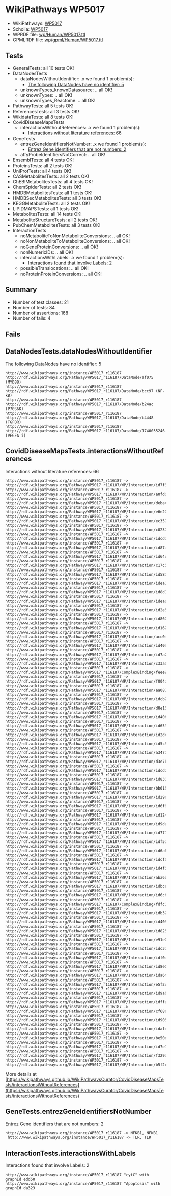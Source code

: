 # WikiPathways WP5017

* WikiPathways: [WP5017](https://identifiers.org/wikipathways:WP5017)
* Scholia: [WP5017](https://scholia.toolforge.org/wikipathways/WP5017)
* WPRDF file: [wp/Human/WP5017.ttl](../wp/Human/WP5017.ttl)
* GPMLRDF file: [wp/gpml/Human/WP5017.ttl](../wp/gpml/Human/WP5017.ttl)

## Tests
* GeneralTests: all 10 tests OK!
* DataNodesTests
    * dataNodesWithoutIdentifier: .x we found 1 problem(s):
        * [The following DataNodes have no identifier: 5](#d2d32fa4)
    * unknownTypes_knownDatasource: .. all OK!
    * unknownTypes: .. all OK!
    * unknownTypes_Reactome: .. all OK!
* PathwayTests: all 5 tests OK!
* ReferencesTests: all 3 tests OK!
* WikidataTests: all 8 tests OK!
* CovidDiseaseMapsTests
    * interactionsWithoutReferences: .x we found 1 problem(s):
        * [Interactions without literature references: 66](#9701cd82)
* GeneTests
    * entrezGeneIdentifiersNotNumber: .x we found 1 problem(s):
        * [Entrez Gene identifiers that are not numbers: 2](#39c5c868)
    * affyProbeIdentifiersNotCorrect: .. all OK!
* EnsemblTests: all 4 tests OK!
* ProteinsTests: all 2 tests OK!
* UniProtTests: all 4 tests OK!
* CASMetabolitesTests: all 2 tests OK!
* ChEBIMetabolitesTests: all 4 tests OK!
* ChemSpiderTests: all 2 tests OK!
* HMDBMetabolitesTests: all 1 tests OK!
* HMDBSecMetabolitesTests: all 3 tests OK!
* KEGGMetaboliteTests: all 2 tests OK!
* LIPIDMAPSTests: all 1 tests OK!
* MetabolitesTests: all 14 tests OK!
* MetaboliteStructureTests: all 2 tests OK!
* PubChemMetabolitesTests: all 3 tests OK!
* InteractionTests
    * noMetaboliteToNonMetaboliteConversions: .. all OK!
    * noNonMetaboliteToMetaboliteConversions: .. all OK!
    * noGeneProteinConversions: .. all OK!
    * nonNumericIDs: .. all OK!
    * interactionsWithLabels: .x we found 1 problem(s):
        * [Interactions found that involve Labels: 2](#630d2679)
    * possibleTranslocations: .. all OK!
    * noProteinProteinConversions: .. all OK!


## Summary

* Number of test classes: 21
* Number of tests: 84
* Number of assertions: 168
* Number of fails: 4

## Fails

<a name="d2d32fa4" />

## DataNodesTests.dataNodesWithoutIdentifier

The following DataNodes have no identifier: 5
```
http://www.wikipathways.org/instance/WP5017_r116187 http://rdf.wikipathways.org/Pathway/WP5017_r116187/DataNode/af075 (MYD88)
http://www.wikipathways.org/instance/WP5017_r116187 http://rdf.wikipathways.org/Pathway/WP5017_r116187/DataNode/bcc97 (NF-kB)
http://www.wikipathways.org/instance/WP5017_r116187 http://rdf.wikipathways.org/Pathway/WP5017_r116187/DataNode/b24ac (P70S6K)
http://www.wikipathways.org/instance/WP5017_r116187 http://rdf.wikipathways.org/Pathway/WP5017_r116187/DataNode/b4448 (TGFBR)
http://www.wikipathways.org/instance/WP5017_r116187 http://rdf.wikipathways.org/Pathway/WP5017_r116187/DataNode/1740035246 (VEGFA i)
```

<a name="9701cd82" />

## CovidDiseaseMapsTests.interactionsWithoutReferences

Interactions without literature references: 66
```
http://www.wikipathways.org/instance/WP5017_r116187 -> http://rdf.wikipathways.org/Pathway/WP5017_r116187/WP/Interaction/id7f3387bd
http://www.wikipathways.org/instance/WP5017_r116187 -> http://rdf.wikipathways.org/Pathway/WP5017_r116187/WP/Interaction/a0fd0
http://www.wikipathways.org/instance/WP5017_r116187 -> http://rdf.wikipathways.org/Pathway/WP5017_r116187/WP/Interaction/debe4
http://www.wikipathways.org/instance/WP5017_r116187 -> http://rdf.wikipathways.org/Pathway/WP5017_r116187/WP/Interaction/e6e20
http://www.wikipathways.org/instance/WP5017_r116187 -> http://rdf.wikipathways.org/Pathway/WP5017_r116187/WP/Interaction/ec357
http://www.wikipathways.org/instance/WP5017_r116187 -> http://rdf.wikipathways.org/Pathway/WP5017_r116187/WP/Interaction/c0237
http://www.wikipathways.org/instance/WP5017_r116187 -> http://rdf.wikipathways.org/Pathway/WP5017_r116187/WP/Interaction/idcddc9bd2
http://www.wikipathways.org/instance/WP5017_r116187 -> http://rdf.wikipathways.org/Pathway/WP5017_r116187/WP/Interaction/id87a12055
http://www.wikipathways.org/instance/WP5017_r116187 -> http://rdf.wikipathways.org/Pathway/WP5017_r116187/WP/Interaction/id64c73014
http://www.wikipathways.org/instance/WP5017_r116187 -> http://rdf.wikipathways.org/Pathway/WP5017_r116187/WP/Interaction/c17c5
http://www.wikipathways.org/instance/WP5017_r116187 -> http://rdf.wikipathways.org/Pathway/WP5017_r116187/WP/Interaction/id581717de
http://www.wikipathways.org/instance/WP5017_r116187 -> http://rdf.wikipathways.org/Pathway/WP5017_r116187/WP/Interaction/idea19bb12
http://www.wikipathways.org/instance/WP5017_r116187 -> http://rdf.wikipathways.org/Pathway/WP5017_r116187/WP/Interaction/id8d1fcfca
http://www.wikipathways.org/instance/WP5017_r116187 -> http://rdf.wikipathways.org/Pathway/WP5017_r116187/WP/Interaction/idea6a7587
http://www.wikipathways.org/instance/WP5017_r116187 -> http://rdf.wikipathways.org/Pathway/WP5017_r116187/WP/Interaction/id2e5351ce
http://www.wikipathways.org/instance/WP5017_r116187 -> http://rdf.wikipathways.org/Pathway/WP5017_r116187/WP/Interaction/id8605fd13
http://www.wikipathways.org/instance/WP5017_r116187 -> http://rdf.wikipathways.org/Pathway/WP5017_r116187/WP/Interaction/id16238df4
http://www.wikipathways.org/instance/WP5017_r116187 -> http://rdf.wikipathways.org/Pathway/WP5017_r116187/WP/Interaction/acc0f
http://www.wikipathways.org/instance/WP5017_r116187 -> http://rdf.wikipathways.org/Pathway/WP5017_r116187/WP/Interaction/id40a4006b
http://www.wikipathways.org/instance/WP5017_r116187 -> http://rdf.wikipathways.org/Pathway/WP5017_r116187/WP/Interaction/id7a291862
http://www.wikipathways.org/instance/WP5017_r116187 -> http://rdf.wikipathways.org/Pathway/WP5017_r116187/WP/Interaction/c33a5
http://www.wikipathways.org/instance/WP5017_r116187 -> http://rdf.wikipathways.org/Pathway/WP5017_r116187/ComplexBinding/feee9
http://www.wikipathways.org/instance/WP5017_r116187 -> http://rdf.wikipathways.org/Pathway/WP5017_r116187/WP/Interaction/f004d
http://www.wikipathways.org/instance/WP5017_r116187 -> http://rdf.wikipathways.org/Pathway/WP5017_r116187/WP/Interaction/aa087
http://www.wikipathways.org/instance/WP5017_r116187 -> http://rdf.wikipathways.org/Pathway/WP5017_r116187/WP/Interaction/idcb2aef65
http://www.wikipathways.org/instance/WP5017_r116187 -> http://rdf.wikipathways.org/Pathway/WP5017_r116187/WP/Interaction/d8e15
http://www.wikipathways.org/instance/WP5017_r116187 -> http://rdf.wikipathways.org/Pathway/WP5017_r116187/WP/Interaction/id40b35b4e
http://www.wikipathways.org/instance/WP5017_r116187 -> http://rdf.wikipathways.org/Pathway/WP5017_r116187/WP/Interaction/id659c2444
http://www.wikipathways.org/instance/WP5017_r116187 -> http://rdf.wikipathways.org/Pathway/WP5017_r116187/WP/Interaction/id2dc5849
http://www.wikipathways.org/instance/WP5017_r116187 -> http://rdf.wikipathways.org/Pathway/WP5017_r116187/WP/Interaction/id5c510149
http://www.wikipathways.org/instance/WP5017_r116187 -> http://rdf.wikipathways.org/Pathway/WP5017_r116187/WP/Interaction/a3471
http://www.wikipathways.org/instance/WP5017_r116187 -> http://rdf.wikipathways.org/Pathway/WP5017_r116187/WP/Interaction/d3e7b
http://www.wikipathways.org/instance/WP5017_r116187 -> http://rdf.wikipathways.org/Pathway/WP5017_r116187/WP/Interaction/idcd7d8d5d
http://www.wikipathways.org/instance/WP5017_r116187 -> http://rdf.wikipathways.org/Pathway/WP5017_r116187/WP/Interaction/id83382dc9
http://www.wikipathways.org/instance/WP5017_r116187 -> http://rdf.wikipathways.org/Pathway/WP5017_r116187/WP/Interaction/bb615
http://www.wikipathways.org/instance/WP5017_r116187 -> http://rdf.wikipathways.org/Pathway/WP5017_r116187/WP/Interaction/id29c37361
http://www.wikipathways.org/instance/WP5017_r116187 -> http://rdf.wikipathways.org/Pathway/WP5017_r116187/WP/Interaction/id6f6413b9
http://www.wikipathways.org/instance/WP5017_r116187 -> http://rdf.wikipathways.org/Pathway/WP5017_r116187/WP/Interaction/id124f504
http://www.wikipathways.org/instance/WP5017_r116187 -> http://rdf.wikipathways.org/Pathway/WP5017_r116187/WP/Interaction/id9dab4de8
http://www.wikipathways.org/instance/WP5017_r116187 -> http://rdf.wikipathways.org/Pathway/WP5017_r116187/WP/Interaction/id77147e38
http://www.wikipathways.org/instance/WP5017_r116187 -> http://rdf.wikipathways.org/Pathway/WP5017_r116187/WP/Interaction/idf5d5c17d
http://www.wikipathways.org/instance/WP5017_r116187 -> http://rdf.wikipathways.org/Pathway/WP5017_r116187/WP/Interaction/id6a6c6678
http://www.wikipathways.org/instance/WP5017_r116187 -> http://rdf.wikipathways.org/Pathway/WP5017_r116187/WP/Interaction/idcf5e8c4b
http://www.wikipathways.org/instance/WP5017_r116187 -> http://rdf.wikipathways.org/Pathway/WP5017_r116187/WP/Interaction/id4f50d393
http://www.wikipathways.org/instance/WP5017_r116187 -> http://rdf.wikipathways.org/Pathway/WP5017_r116187/WP/Interaction/aba6b
http://www.wikipathways.org/instance/WP5017_r116187 -> http://rdf.wikipathways.org/Pathway/WP5017_r116187/WP/Interaction/idbceb28e3
http://www.wikipathways.org/instance/WP5017_r116187 -> http://rdf.wikipathways.org/Pathway/WP5017_r116187/WP/Interaction/id6cb6de0c
http://www.wikipathways.org/instance/WP5017_r116187 -> http://rdf.wikipathways.org/Pathway/WP5017_r116187/ComplexBinding/fdfc1
http://www.wikipathways.org/instance/WP5017_r116187 -> http://rdf.wikipathways.org/Pathway/WP5017_r116187/WP/Interaction/idb3277892
http://www.wikipathways.org/instance/WP5017_r116187 -> http://rdf.wikipathways.org/Pathway/WP5017_r116187/WP/Interaction/id4054b979
http://www.wikipathways.org/instance/WP5017_r116187 -> http://rdf.wikipathways.org/Pathway/WP5017_r116187/WP/Interaction/id82577f59
http://www.wikipathways.org/instance/WP5017_r116187 -> http://rdf.wikipathways.org/Pathway/WP5017_r116187/WP/Interaction/e91e0
http://www.wikipathways.org/instance/WP5017_r116187 -> http://rdf.wikipathways.org/Pathway/WP5017_r116187/WP/Interaction/idc3d22e0b
http://www.wikipathways.org/instance/WP5017_r116187 -> http://rdf.wikipathways.org/Pathway/WP5017_r116187/WP/Interaction/idf0a72812
http://www.wikipathways.org/instance/WP5017_r116187 -> http://rdf.wikipathways.org/Pathway/WP5017_r116187/WP/Interaction/id8e00894d
http://www.wikipathways.org/instance/WP5017_r116187 -> http://rdf.wikipathways.org/Pathway/WP5017_r116187/WP/Interaction/ida6fb44b3
http://www.wikipathways.org/instance/WP5017_r116187 -> http://rdf.wikipathways.org/Pathway/WP5017_r116187/WP/Interaction/e5f2c
http://www.wikipathways.org/instance/WP5017_r116187 -> http://rdf.wikipathways.org/Pathway/WP5017_r116187/WP/Interaction/id9ab74324
http://www.wikipathways.org/instance/WP5017_r116187 -> http://rdf.wikipathways.org/Pathway/WP5017_r116187/WP/Interaction/idffa279cf
http://www.wikipathways.org/instance/WP5017_r116187 -> http://rdf.wikipathways.org/Pathway/WP5017_r116187/WP/Interaction/cf68c
http://www.wikipathways.org/instance/WP5017_r116187 -> http://rdf.wikipathways.org/Pathway/WP5017_r116187/WP/Interaction/id905e2fc6
http://www.wikipathways.org/instance/WP5017_r116187 -> http://rdf.wikipathways.org/Pathway/WP5017_r116187/WP/Interaction/idafea9d81
http://www.wikipathways.org/instance/WP5017_r116187 -> http://rdf.wikipathways.org/Pathway/WP5017_r116187/WP/Interaction/be50e
http://www.wikipathways.org/instance/WP5017_r116187 -> http://rdf.wikipathways.org/Pathway/WP5017_r116187/WP/Interaction/id7e10b2e0
http://www.wikipathways.org/instance/WP5017_r116187 -> http://rdf.wikipathways.org/Pathway/WP5017_r116187/WP/Interaction/f3293
http://www.wikipathways.org/instance/WP5017_r116187 -> http://rdf.wikipathways.org/Pathway/WP5017_r116187/WP/Interaction/b5f2c
```

More details at [https://wikipathways.github.io/WikiPathwaysCurator/CovidDiseaseMapsTests/interactionsWithoutReferences](https://wikipathways.github.io/WikiPathwaysCurator/CovidDiseaseMapsTests/interactionsWithoutReferences)

<a name="39c5c868" />

## GeneTests.entrezGeneIdentifiersNotNumber

Entrez Gene identifiers that are not numbers: 2
```
http://www.wikipathways.org/instance/WP5017_r116187 -> NFKB1, NFKB1
 http://www.wikipathways.org/instance/WP5017_r116187 -> TLR, TLR
 ```

<a name="630d2679" />

## InteractionTests.interactionsWithLabels

Interactions found that involve Labels: 2
```
http://www.wikipathways.org/instance/WP5017_r116187 "cytC" with graphId edd50
http://www.wikipathways.org/instance/WP5017_r116187 "Apoptosis" with graphId da323
```

